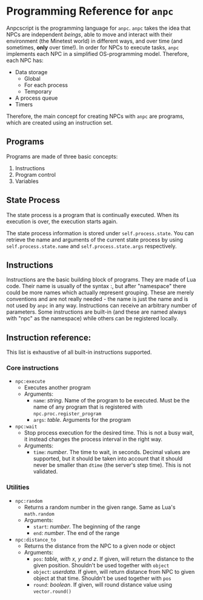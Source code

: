 # Programming Reference for `anpc`
Anpcscript is the programming language for `anpc`. `anpc` takes the idea that NPCs are independent *beings*, able to move and interact with their environment (the Minetest world) in different ways, and over time (and sometimes, **only** over time!). In order for NPCs to execute tasks, `anpc` implements each NPC in a simplified OS-programming model. Therefore, each NPC has:
* Data storage
  * Global
  * For each process
  * Temporary
* A process queue
* Timers

Therefore, the main concept for creating NPCs with `anpc` are programs, which are created using an instruction set.

## Programs
Programs are made of three basic concepts:
1. Instructions
2. Program control
3. Variables

State Process
-------------
The state process is a program that is continually executed. When its execution is over, the execution starts again.

The state process information is stored under `self.process.state`. You can retrieve the name and arguments of the current state process by using `self.process.state.name` and `self.process.state.args` respectively.


Instructions
------------
Instructions are the basic building block of programs. They are made of Lua code. Their name is usually of the syntax <namespace>:<instruction name>, but after "namespace" there could be more names which actually represent grouping. These are merely conventions and are not really needed - the name is just the name and is not used by `anpc` in any way. Instructions can receive an arbitrary number of parameters. Some instructions are built-in (and these are named always with "npc" as the namespace) while others can be registered locally.


Instruction reference:
----------------------
This list is exhaustive of all built-in instructions supported.

### Core instructions
* `npc:execute`
  * Executes another program
  * Arguments:
    * `name`: *string*. Name of the program to be executed. Must be the name of any program that is registered with `npc.proc.register_program`
    * `args`: *table*. Arguments for the program
* `npc:wait`
  * Stop process execution for the desired time. This is not a busy wait, it instead changes the process interval in the right way.
  * Arguments:
    * `time`: *number*. The time to wait, in seconds. Decimal values are supported, but it should be taken into account that it should never be smaller than `dtime` (the server's step time). This is not validated.

### Utilities
* `npc:random`
  * Returns a random number in the given range. Same as Lua's `math.random`
  * Arguments:
    * `start`: *number*. The beginning of the range
    * `end`: *number*. The end of the range
* `npc:distance_to`
  * Returns the distance from the NPC to a given node or object
  * Arguments:
    * `pos`: *table, with x, y and z*. If given, will return the distance to the given position. Shouldn't be used together with `object`
    * `object`: *userdata*. If given, will return distance from NPC to given object at that time. Shouldn't be used together with `pos`
    * `round`: *boolean*. If given, will round distance value using `vector.round()`
    


